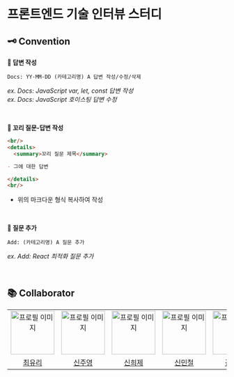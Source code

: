 # 프론트엔드 기술 인터뷰 스터디

## 🗝️ Convention

**📌 답변 작성**

`Docs: YY-MM-DD (카테고리명) A 답변 작성/수정/삭제`

_ex. Docs: JavaScript var, let, const 답변 작성_ <br/>
_ex. Docs: JavaScript 호이스팅 답변 수정_

<br/>

**📌 꼬리 질문-답변 작성**

```markdown
<br/>
<details>
  <summary>꼬리 질문 제목</summary>

- 그에 대한 답변

</details>
<br/>
```

- 위의 마크다운 형식 복사하여 작성

<br/>

**📌 질문 추가**

`Add: (카테고리명) A 질문 추가`

_ex. Add: React 최적화 질문 추가_

<br/>

## 📚 Collaborator

<table>
  <tbody>
    <tr>
      <td align="center">
        <img style="width: 100px; height: 100px;" src="https://avatars.githubusercontent.com/u/109677566?v=4" alt="프로필 이미지">
      </td>
      <td align="center">
        <img style="width: 100px; height: 100px;" src="https://avatars.githubusercontent.com/u/58963027?v=4" alt="프로필 이미지">
      </td>
      <td align="center">
        <img style="width: 100px; height: 100px;" src="https://avatars.githubusercontent.com/u/107026311?v=4" alt="프로필 이미지">
      </td>
      <td align="center">
        <img style="width: 100px; height: 100px;" src="https://avatars.githubusercontent.com/u/97032929?v=4" alt="프로필 이미지">
      </td>
      <td align="center">
        <img style="width: 100px; height: 100px;" src="https://avatars.githubusercontent.com/u/84097192?v=4" alt="프로필 이미지">
      </td>
    </tr>
    <tr>
      <td align="center"><a href="https://github.com/stella0905">최유리</a></td>
      <td align="center"><a href="https://github.com/godjooyoung">신주영</a></td>
      <td align="center"><a href="https://github.com/Shinheeje">신희제</a></td>
      <td align="center"><a href="https://github.com/MinCheolS">신민철</a></td>
      <td align="center"><a href="https://github.com/hansololiviakim">김한솔</a></td>
    </tr>
  </tbody>
</table>
